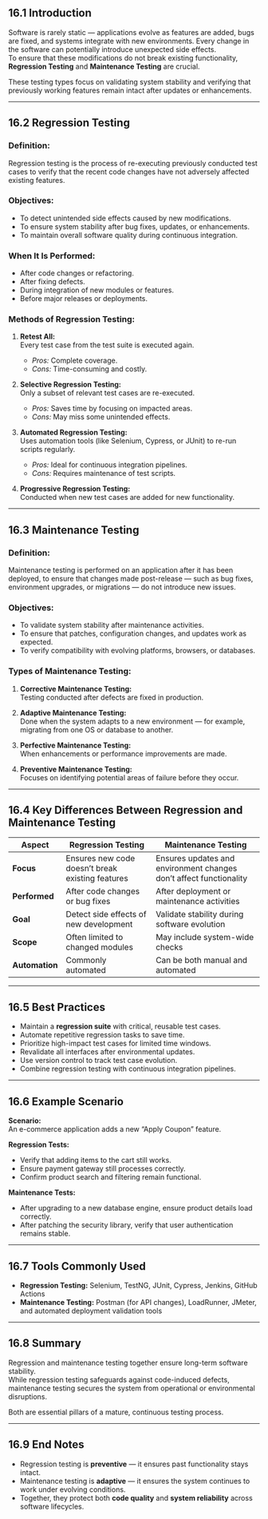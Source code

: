 
## 16.1 Introduction

Software is rarely static — applications evolve as features are added, bugs are fixed, and systems integrate with new environments. Every change in the software can potentially introduce unexpected side effects.  
To ensure that these modifications do not break existing functionality, **Regression Testing** and **Maintenance Testing** are crucial.

These testing types focus on validating system stability and verifying that previously working features remain intact after updates or enhancements.

---

## 16.2 Regression Testing

### Definition:
Regression testing is the process of re-executing previously conducted test cases to verify that the recent code changes have not adversely affected existing features.

### Objectives:
- To detect unintended side effects caused by new modifications.  
- To ensure system stability after bug fixes, updates, or enhancements.  
- To maintain overall software quality during continuous integration.

### When It Is Performed:
- After code changes or refactoring.  
- After fixing defects.  
- During integration of new modules or features.  
- Before major releases or deployments.

### Methods of Regression Testing:
1. **Retest All:**  
   Every test case from the test suite is executed again.  
   - *Pros:* Complete coverage.  
   - *Cons:* Time-consuming and costly.

2. **Selective Regression Testing:**  
   Only a subset of relevant test cases are re-executed.  
   - *Pros:* Saves time by focusing on impacted areas.  
   - *Cons:* May miss some unintended effects.

3. **Automated Regression Testing:**  
   Uses automation tools (like Selenium, Cypress, or JUnit) to re-run scripts regularly.  
   - *Pros:* Ideal for continuous integration pipelines.  
   - *Cons:* Requires maintenance of test scripts.

4. **Progressive Regression Testing:**  
   Conducted when new test cases are added for new functionality.

---

## 16.3 Maintenance Testing

### Definition:
Maintenance testing is performed on an application after it has been deployed, to ensure that changes made post-release — such as bug fixes, environment upgrades, or migrations — do not introduce new issues.

### Objectives:
- To validate system stability after maintenance activities.  
- To ensure that patches, configuration changes, and updates work as expected.  
- To verify compatibility with evolving platforms, browsers, or databases.

### Types of Maintenance Testing:
1. **Corrective Maintenance Testing:**  
   Testing conducted after defects are fixed in production.

2. **Adaptive Maintenance Testing:**  
   Done when the system adapts to a new environment — for example, migrating from one OS or database to another.

3. **Perfective Maintenance Testing:**  
   When enhancements or performance improvements are made.

4. **Preventive Maintenance Testing:**  
   Focuses on identifying potential areas of failure before they occur.

---

## 16.4 Key Differences Between Regression and Maintenance Testing

| Aspect | Regression Testing | Maintenance Testing |
|--------|-------------------|---------------------|
| **Focus** | Ensures new code doesn’t break existing features | Ensures updates and environment changes don’t affect functionality |
| **Performed** | After code changes or bug fixes | After deployment or maintenance activities |
| **Goal** | Detect side effects of new development | Validate stability during software evolution |
| **Scope** | Often limited to changed modules | May include system-wide checks |
| **Automation** | Commonly automated | Can be both manual and automated |

---

## 16.5 Best Practices
- Maintain a **regression suite** with critical, reusable test cases.  
- Automate repetitive regression tasks to save time.  
- Prioritize high-impact test cases for limited time windows.  
- Revalidate all interfaces after environmental updates.  
- Use version control to track test case evolution.  
- Combine regression testing with continuous integration pipelines.

---

## 16.6 Example Scenario

**Scenario:**  
An e-commerce application adds a new “Apply Coupon” feature.

**Regression Tests:**  
- Verify that adding items to the cart still works.  
- Ensure payment gateway still processes correctly.  
- Confirm product search and filtering remain functional.

**Maintenance Tests:**  
- After upgrading to a new database engine, ensure product details load correctly.  
- After patching the security library, verify that user authentication remains stable.

---

## 16.7 Tools Commonly Used
- **Regression Testing:** Selenium, TestNG, JUnit, Cypress, Jenkins, GitHub Actions  
- **Maintenance Testing:** Postman (for API changes), LoadRunner, JMeter, and automated deployment validation tools

---

## 16.8 Summary
Regression and maintenance testing together ensure long-term software stability.  
While regression testing safeguards against code-induced defects, maintenance testing secures the system from operational or environmental disruptions.

Both are essential pillars of a mature, continuous testing process.

---

## 16.9 End Notes
- Regression testing is **preventive** — it ensures past functionality stays intact.  
- Maintenance testing is **adaptive** — it ensures the system continues to work under evolving conditions.  
- Together, they protect both **code quality** and **system reliability** across software lifecycles.

